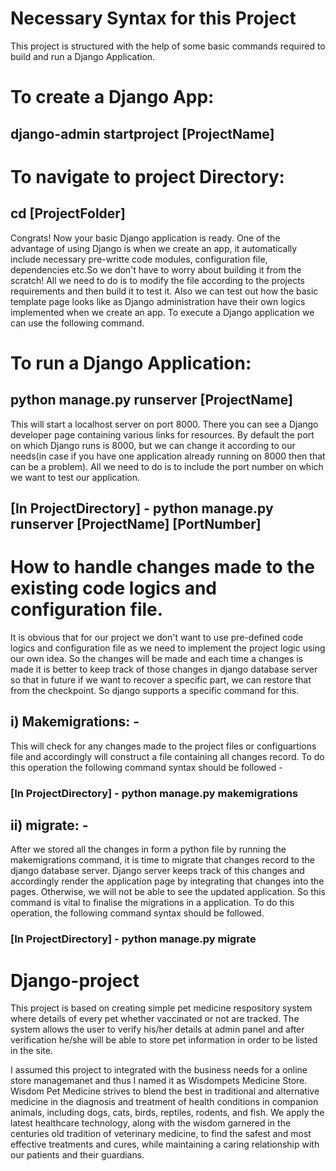 # Necessary Syntax for this Project
This project is structured with the help of some basic commands required to build and run a Django Application.
# To create a Django App:
## django-admin startproject [ProjectName]

# To navigate to project Directory:
## cd [ProjectFolder]

Congrats! Now your basic Django application is ready. One of the advantage of using Django is when we create an app, it automatically include necessary pre-writte code modules, configuration file, dependencies etc.So we don't have to worry about building it from the scratch! All we need to do is to modify the file according to the projects requirements and then build it to test it. Also we can test out how the basic template page looks like as Django administration have their own logics implemented when we create an app. To execute a Django application we can use the following command.

# To run a Django Application:
## python manage.py runserver [ProjectName]

This will start a localhost server on port 8000. There you can see a Django developer page containing various links for resources. By default the port on which Django runs is 8000, but we can change it according to our needs(in case if you have one application already running on 8000 then that can be a problem). All we need to do is to include the port number on which we want to test our application.

## [In ProjectDirectory] - python manage.py runserver [ProjectName] [PortNumber]

# How to handle changes made to the existing code logics and configuration file.
It is obvious that for our project we don't want to use pre-defined code logics and configuration file as we need to implement the project logic using our own idea. So the changes will be made and each time a changes is made it is better to keep track of those changes in django database server so that in future if we want to recover a specific part, we can restore that from the checkpoint. So django supports a specific command for this.
## i) Makemigrations: - 
This will check for any changes made to the project files or configuartions file and accordingly will construct a file containing all changes record. To do this operation the following command syntax should be followed - 

### [In ProjectDirectory] - python manage.py makemigrations

## ii) migrate: -
After we stored all the changes in form a python file by running the makemigrations command, it is time to migrate that changes record to the django database server. Django server keeps track of this changes and accordingly render the application page by integrating that changes into the pages. Otherwise, we will not be able to see the updated application. So this command is vital to finalise the migrations in a application. To do this operation, the following command syntax should be followed.

### [In ProjectDirectory] - python manage.py migrate


# Django-project
This project is based on creating simple pet medicine respository system where details of every pet whether vaccinated or not are tracked. The system allows the user to verify his/her details at admin panel and after verification he/she will be able to store pet information in order to be listed in the site.

I assumed this project to integrated with the business needs for a online store managemanet and thus I named it as Wisdompets Medicine Store.
Wisdom Pet Medicine strives to blend the best in traditional and alternative medicine in the diagnosis and treatment of health conditions in companion animals, including dogs, cats, birds, reptiles, rodents, and fish. We apply the latest healthcare technology, along with the wisdom garnered in the centuries old tradition of veterinary medicine, to find the safest and most effective treatments and cures, while maintaining a caring relationship with our patients and their guardians.
